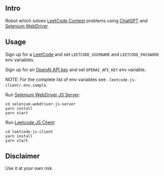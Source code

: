 ## Intro

Robot which solves [LeetCode Contest](https://leetcode.com/contest/) problems using [ChatGPT](https://openai.com/blog/chatgpt) and [Selenium WebDriver](https://www.selenium.dev/documentation/webdriver/).

## Usage

Sign up for a [LeetCode](https://leetcode.com/) and set `LEETCODE_USERNAME` and `LEETCODE_PASSWORD` env variables.

Sign up for an [OpenAI API key](https://platform.openai.com/overview) and set `OPENAI_API_KEY` env variable.

NOTE: For the complete list of env variables see `.leetcode-js-client/.env.sample`.

Run [Selenium WebDriver JS Server](https://github.com/oleksandrkyetov/leetcode-contest-robot/tree/main/selenium-webdriver-js-server):
```shell
cd selenium-webdriver-js-server
yarn install
yarn start
```

Run [Leetcode JS Client](https://github.com/oleksandrkyetov/leetcode-contest-robot/tree/main/leetcode-js-client):
```shell
cd leetcode-js-client
yarn install
yarn start
```

## Disclaimer

Use it at your own risk.
